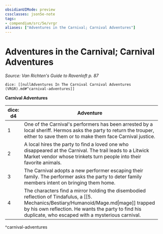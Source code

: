 ```yaml
---
obsidianUIMode: preview
cssclasses: json5e-note
tags:
- compendium/src/5e/vrgr
aliases: ["Adventures in the Carnival; Carnival Adventures"]
---
```

# Adventures in the Carnival; Carnival Adventures
*Source: Van Richten's Guide to Ravenloft p. 87* 

`dice: [[nullAdventures In The Carnival Carnival Adventures (VRGR).md#^carnival-adventures]]`

**Carnival Adventures**

| dice: d4 | Adventure |
|----------|-----------|
| 1 | One of the Carnival's performers has been arrested by a local sheriff. Hermos asks the party to return the trouper, either to save them or to make them face Carnival justice. |
| 2 | A local hires the party to find a loved one who disappeared at the Carnival. The trail leads to a Litwick Market vendor whose trinkets turn people into their favorite animals. |
| 3 | The Carnival adopts a new performer escaping their family. The performer asks the party to deter family members intent on bringing them home. |
| 4 | The characters find a mirror holding the disembodied reflection of Tindafulus, a [[5. Mechanics/Bestiary/Humanoid/Mage.md\|mage]] trapped by his own reflection. He wants the party to find his duplicate, who escaped with a mysterious carnival. |
^carnival-adventures